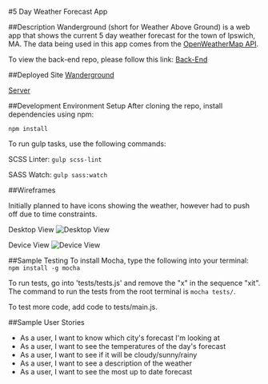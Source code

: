 #5 Day Weather Forecast App

##Description
Wanderground (short for Weather Above Ground) is a web app that shows the current 5 day weather forecast for the town of Ipswich, MA. The data being used in this app comes from the [OpenWeatherMap API](http://openweathermap.org/forecast5).

To view the back-end repo, please follow this link:
[Back-End](https://github.com/SamLinehan/wanderground-server)

##Deployed Site
[Wanderground](https://wanderground.firebaseapp.com/#/forecast)

[Server](https://wanderground.herokuapp.com/data)

##Development Environment Setup
After cloning the repo, install dependencies using npm:

`npm install`

To run gulp tasks, use the following commands:

SCSS Linter:
`gulp scss-lint`

SASS Watch:
`gulp sass:watch`

##Wireframes

Initially planned to have icons showing the weather, however had to push off due to time constraints.

Desktop View
![Desktop View](http://i.imgur.com/Bs4hU6s.png)

Device View
![Device View](http://i.imgur.com/6zFALxW.png)

##Sample Testing
To install Mocha, type the following into your terminal:
`npm install -g mocha`

To run tests, go into 'tests/tests.js' and remove the "x" in the sequence "xit". The command to run the tests from the root terminal is `mocha tests/`.

To test more code, add code to tests/main.js.


##Sample User Stories
- As a user, I want to know which city's forecast I'm looking at
- As a user, I want to see the temperatures of the day's forecast
- As a user, I want to see if it will be cloudy/sunny/rainy
- As a user, I want to see a description of the weather
- As a user, I want to see the most up to date forecast
